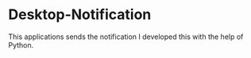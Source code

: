 # Desktop-Notification
This applications sends the notification I developed this with the help of Python.
